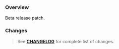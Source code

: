 ### Overview ###

Beta release patch.

### Changes ###

> See **[CHANGELOG](https://github.com/universum-studios/android_ui/blob/master/CHANGELOG.md)** for complete list of changes.